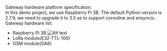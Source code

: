 Gateway hardware platform specification.   
In this demo project, we use Raspberry Pi 3B.
The default Python version is 2.7.9, we need to upgrade it to 3.5 as to support coroutine and ansyncio.
Gateway hardware list:
- Raspberry Pi 3B
![Alt text](https://github.com/Python-IoT/Smart-IoT-Planting-System/blob/master/gateway/hardware/RaspberryPi-3B.jpg)
- LoRa module(E32-TTL-100)
- GSM module(GA6)

